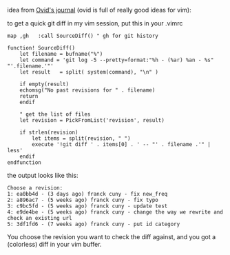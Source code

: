 idea from [Ovid's journal](http://use.perl.org/use.perl.org/_Ovid/journal/37966.html) (ovid is full of really good ideas for vim):

to get a quick git diff in my vim session, put this in your .vimrc

```vim
map ,gh   :call SourceDiff() " gh for git history

function! SourceDiff()
    let filename = bufname("%")
    let command = 'git log -5 --pretty=format:"%h - (%ar) %an - %s" "'.filename.'"'
    let result   = split( system(command), "\n" )

    if empty(result)
    echomsg("No past revisions for " . filename)
    return
    endif

    " get the list of files
    let revision = PickFromList('revision', result)

    if strlen(revision)
        let items = split(revision, " ")
        execute '!git diff ' . items[0] . ' -- "' . filename .'" | less'
    endif
endfunction
```

the output looks like this:

    Choose a revision:
    1: ea0bb4d - (3 days ago) franck cuny - fix new_freq
    2: a896ac7 - (5 weeks ago) franck cuny - fix typo
    3: c9bc5fd - (5 weeks ago) franck cuny - update test
    4: e9de4be - (5 weeks ago) franck cuny - change the way we rewrite and check an existing url
    5: 3df1fd6 - (7 weeks ago) franck cuny - put id category

You choose the revision you want to check the diff against, and you got a (colorless) diff in your vim buffer.
